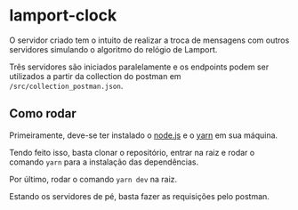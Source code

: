 # lamport-clock

O servidor criado tem o intuito de realizar a troca de mensagens com outros servidores simulando o algoritmo do relógio de Lamport.

Três servidores são iniciados paralelamente e os endpoints podem ser utilizados a partir da collection do postman em `/src/collection_postman.json`.

## Como rodar

Primeiramente, deve-se ter instalado o [node.js](https://nodejs.org/en/download/) e o [yarn](https://classic.yarnpkg.com/lang/en/docs/install/#windows-stable) em sua máquina.

Tendo feito isso, basta clonar o repositório, entrar na raiz e rodar o comando `yarn` para a instalação das dependências.

Por último, rodar o comando `yarn dev` na raiz.

Estando os servidores de pé, basta fazer as requisições pelo postman.
